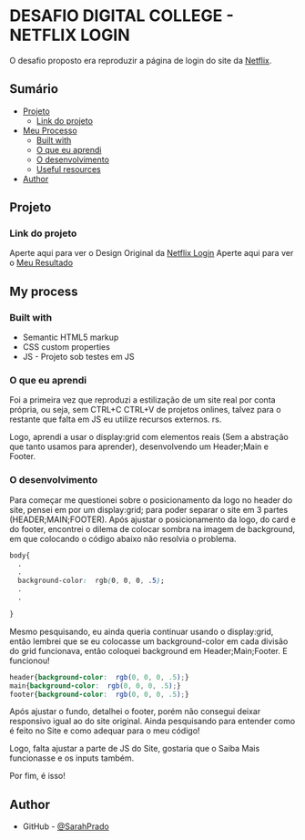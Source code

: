 # DESAFIO DIGITAL COLLEGE - NETFLIX LOGIN

O desafio proposto era reproduzir a página de login do site da [Netflix](https://www.netflix.com/br/login). 

## Sumário

- [Projeto](#projeto)
  - [Link do projeto](#Link-do-projeto)
- [Meu Processo](#meu-processo)
  - [Built with](#built-with)
  - [O que eu aprendi](#o-que-eu-aprendi)
  - [O desenvolvimento](#o-desenvolvimento)
  - [Useful resources](#useful-resources)
- [Author](#author)


## Projeto

### Link do projeto 

Aperte aqui para ver o Design Original da [Netflix Login](https://www.netflix.com/br/login)
Aperte aqui para ver o [Meu Resultado](https://sarahprado.github.io/projeto-netflix-desafiodigitalcollege/)

## My process

### Built with

- Semantic HTML5 markup
- CSS custom properties
- JS - Projeto sob testes em JS


### O que eu aprendi
Foi a primeira vez que reproduzi a estilização de um site real por conta própria, ou seja, sem CTRL+C CTRL+V de projetos onlines, talvez para o restante que falta em JS eu utilize recursos externos. rs.

Logo, aprendi a usar o display:grid com elementos reais (Sem a abstração que tanto usamos para aprender), desenvolvendo um Header;Main e Footer.

### O desenvolvimento

Para começar me questionei sobre o posicionamento da logo no header do site, pensei em por um display:grid; para poder separar o site em 3 partes (HEADER;MAIN;FOOTER).
Após ajustar o posicionamento da logo, do card e do footer, encontrei o dilema de colocar sombra na imagem de background, em que colocando o código abaixo não resolvia o problema.

```css
body{
  .
  .
  background-color:  rgb(0, 0, 0, .5);
  .
  .

}
```
Mesmo pesquisando, eu ainda queria continuar usando o display:grid, então lembrei que se eu colocasse um background-color em cada divisão do grid funcionava, então coloquei background em Header;Main;Footer. E funcionou! 

```css
header{background-color:  rgb(0, 0, 0, .5);}
main{background-color:  rgb(0, 0, 0, .5);}
footer{background-color:  rgb(0, 0, 0, .5);}
```
Após ajustar o fundo, detalhei o footer, porém não consegui deixar responsivo igual ao do site original. Ainda pesquisando para entender como é feito no Site e como adequar para o meu código!

Logo, falta ajustar a parte de JS do Site, gostaria que o Saiba Mais funcionasse e os inputs também.

Por fim, é isso!

## Author

- GitHub - [@SarahPrado](https://github.com/SarahPrado)



